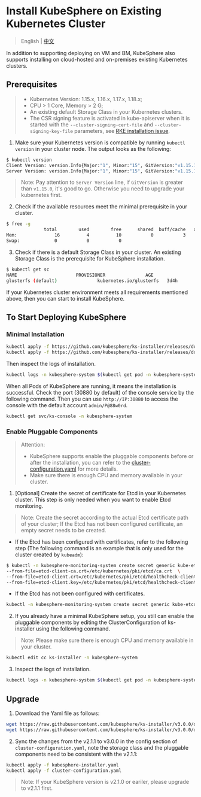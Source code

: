 # Install KubeSphere on Existing Kubernetes Cluster

> English | [中文](README_zh.md)

In addition to supporting deploying on VM and BM, KubeSphere also supports installing on cloud-hosted and on-premises existing Kubernetes clusters.

## Prerequisites

> - Kubernetes Version: 1.15.x, 1.16.x, 1.17.x, 1.18.x;
> - CPU > 1 Core, Memory > 2 G;
> - An existing default Storage Class in your Kubernetes clusters.
> - The CSR signing feature is activated in kube-apiserver when it is started with the `--cluster-signing-cert-file` and `--cluster-signing-key-file` parameters, see [RKE installation issue](https://github.com/kubesphere/kubesphere/issues/1925#issuecomment-591698309).

1. Make sure your Kubernetes version is compatible by running `kubectl version` in your cluster node. The output looks as the following:

```bash
$ kubectl version
Client Version: version.Info{Major:"1", Minor:"15", GitVersion:"v1.15.1", GitCommit:"4485c6f18cee9a5d3c3b4e523bd27972b1b53892", GitTreeState:"clean", BuildDate:"2019-07-18T09:09:21Z", GoVersion:"go1.12.5", Compiler:"gc", Platform:"linux/amd64"}
Server Version: version.Info{Major:"1", Minor:"15", GitVersion:"v1.15.1", GitCommit:"4485c6f18cee9a5d3c3b4e523bd27972b1b53892", GitTreeState:"clean", BuildDate:"2019-07-18T09:09:21Z", GoVersion:"go1.12.5", Compiler:"gc", Platform:"linux/amd64"}
```

> Note: Pay attention to `Server Version` line, if `GitVersion` is greater than `v1.15.0`, it's good to go. Otherwise you need to upgrade your kubernetes first.

2. Check if the available resources meet the minimal prerequisite in your cluster.

```bash
$ free -g
              total        used        free      shared  buff/cache   available
Mem:              16          4          10           0           3           2
Swap:             0           0           0
```

3. Check if there is a default Storage Class in your cluster. An existing Storage Class is the prerequisite for KubeSphere installation.

```bash
$ kubectl get sc
NAME                      PROVISIONER               AGE
glusterfs (default)               kubernetes.io/glusterfs   3d4h
```

If your Kubernetes cluster environment meets all requirements mentioned above, then you can start to install KubeSphere.

## To Start Deploying KubeSphere

### Minimal Installation

```bash
kubectl apply -f https://github.com/kubesphere/ks-installer/releases/download/v3.0.0/kubesphere-installer.yaml
kubectl apply -f https://github.com/kubesphere/ks-installer/releases/download/v3.0.0/cluster-configuration.yaml
```

Then inspect the logs of installation.

```bash
kubectl logs -n kubesphere-system $(kubectl get pod -n kubesphere-system -l app=ks-install -o jsonpath='{.items[0].metadata.name}') -f
```

When all Pods of KubeSphere are running, it means the installation is successful. Check the port (30880 by default) of the console service by the following command. Then you can use `http://IP:30880` to access the console with the default account `admin/P@88w0rd`.

```bash
kubectl get svc/ks-console -n kubesphere-system
```
### Enable Pluggable Components

> Attention:
> - KubeSphere supports enable the pluggable components before or after the installation, you can refer to the [cluster-configuration.yaml](deploy/cluster-configuration.yaml) for more details.
> - Make sure there is enough CPU and memory available in your cluster.

1. [Optional] Create the secret of certificate for Etcd in your Kubernetes cluster. This step is only needed when you want to enable Etcd monitoring.

> Note: Create the secret according to the actual Etcd certificate path of your cluster; If the Etcd has not been configured certificate, an empty secret needs to be created.

- If the Etcd has been configured with certificates, refer to the following step (The following command is an example that is only used for the cluster created by `kubeadm`):

```bash
$ kubectl -n kubesphere-monitoring-system create secret generic kube-etcd-client-certs  \
--from-file=etcd-client-ca.crt=/etc/kubernetes/pki/etcd/ca.crt  \
--from-file=etcd-client.crt=/etc/kubernetes/pki/etcd/healthcheck-client.crt  \
--from-file=etcd-client.key=/etc/kubernetes/pki/etcd/healthcheck-client.key
```

- If the Etcd has not been configured with certificates.

```bash
kubectl -n kubesphere-monitoring-system create secret generic kube-etcd-client-certs
```

2. If you already have a minimal KubeSphere setup, you still can enable the pluggable components by editing the ClusterConfiguration of ks-installer using the following command.

> Note: Please make sure there is enough CPU and memory available in your cluster.

```bash
kubectl edit cc ks-installer -n kubesphere-system
```

3. Inspect the logs of installation.

```bash
kubectl logs -n kubesphere-system $(kubectl get pod -n kubesphere-system -l app=ks-install -o jsonpath='{.items[0].metadata.name}') -f
```

## Upgrade

1. Download the Yaml file as follows:

```bash
wget https://raw.githubusercontent.com/kubesphere/ks-installer/v3.0.0/deploy/kubesphere-installer.yaml
wget https://raw.githubusercontent.com/kubesphere/ks-installer/v3.0.0/deploy/cluster-configuration.yaml
```

2. Sync the changes from the v2.1.1 to v3.0.0 in the config section of `cluster-configuration.yaml`, note the storage class and the pluggable components need to be consistent with the v2.1.1:

```bash
kubectl apply -f kubesphere-installer.yaml
kubectl apply -f cluster-configuration.yaml
```

> Note: If your KubeSphere version is v2.1.0 or eariler, please upgrade to v2.1.1 first.